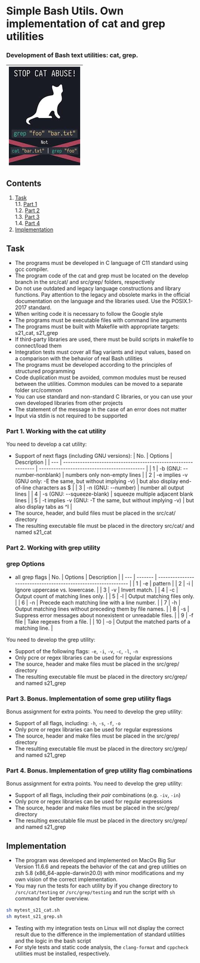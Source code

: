 # Simple Bash Utils. Own implementation of cat and grep utilities

### Development of Bash text utilities: cat, grep.

| ![1_1](images/cat.jpeg) |
| :---------------------: |


## Contents

1. [Task](#task) \
   1.1. [Part 1](#part-1-working-with-the-cat-utility)  
   1.2. [Part 2](#part-2-working-with-grep-utility)  
   1.3. [Part 3](#part-3-bonus-implementation-of-some-grep-utility-flags)  
   1.4. [Part 4](#part-4-bonus-implementation-of-grep-utility-flag-combinations)
2. [Implementation](#implementation) 

## Task

- The programs must be developed in C language of C11 standard using gcc compiler.
- The program code of the cat and grep must be located on the develop branch in the src/cat/ and src/grep/ folders, respectively  
- Do not use outdated and legacy language constructions and library functions. Pay attention to the legacy and obsolete marks in the official documentation on the language and the libraries used. Use the POSIX.1-2017 standard.
- When writing code it is necessary to follow the Google style
- The programs must be executable files with command line arguments
- The programs must be built with Makefile with appropriate targets: s21_cat, s21_grep
- If third-party libraries are used, there must be build scripts in makefile to connect/load them
- Integration tests must cover all flag variants and input values, based on a comparison with the behavior of real Bash utilities 
- The programs must be developed according to the principles of structured programming
- Code duplication must be avoided, common modules must be reused between the utilities. Common modules can be moved to a separate folder src/common
- You can use standard and non-standard C libraries, or you can use your own developed libraries from other projects
- The statement of the message in the case of an error does not matter
- Input via stdin is not required to be supported

### Part 1. Working with the cat utility

You need to develop a cat utility:
- Support of next flags (including GNU versions):
  | No. | Options                                                        | Description                                  |
  | --- | -------------------------------------------------------------- | -------------------------------------------- |
  | 1   | -b (GNU: --number-nonblank)                                    | numbers only non-empty lines                 |
  | 2   | -e implies -v (GNU only: -E the same, but without implying -v) | but also display end-of-line characters as $ |
  | 3   | -n (GNU: --number)                                             | number all output lines                      |
  | 4   | -s (GNU: --squeeze-blank)                                      | squeeze multiple adjacent blank lines        |
  | 5   | -t implies -v (GNU: -T the same, but without implying -v)      | but also display tabs as ^I                  |
- The source, header, and build files must be placed in the src/cat/ directory
- The resulting executable file must be placed in the directory src/cat/ and named s21_cat

### Part 2. Working with grep utility

### grep Options

  - all grep flags
    | No. | Options | Description                                                    |
    | --- | ------- | -------------------------------------------------------------- |
    | 1   | -e      | pattern                                                        |
    | 2   | -i      | Ignore uppercase vs. lowercase.                                |
    | 3   | -v      | Invert match.                                                  |
    | 4   | -c      | Output count of matching lines only.                           |
    | 5   | -l      | Output matching files only.                                    |
    | 6   | -n      | Precede each matching line with a line number.                 |
    | 7   | -h      | Output matching lines without preceding them by file names.    |
    | 8   | -s      | Suppress error messages about nonexistent or unreadable files. |
    | 9   | -f file | Take regexes from a file.                                      |
    | 10  | -o      | Output the matched parts of a matching line.                   |

You need to develop the grep utility:
- Support of the following flags: `-e`, `-i`, `-v`, `-c`, `-l`, `-n`
- Only pcre or regex libraries can be used for regular expressions
- The source, header and make files must be placed in the src/grep/ directory
- The resulting executable file must be placed in the directory src/grep/ and named s21_grep

### Part 3. Bonus. Implementation of some grep utility flags

Bonus assignment for extra points. You need to develop the grep utility:
- Support of all flags, including: `-h`, `-s`, `-f`, `-o`
- Only pcre or regex libraries can be used for regular expressions
- The source, header and make files must be placed in the src/grep/ directory
- The resulting executable file must be placed in the directory src/grep/ and named s21_grep

### Part 4. Bonus. Implementation of grep utility flag combinations

Bonus assignment for extra points. You need to develop the grep utility:
- Support of all flags, including their _pair_ combinations (e.g. `-iv`, `-in`)
- Only pcre or regex libraries can be used for regular expressions
- The source, header and make files must be placed in the src/grep/ directory
- The resulting executable file must be placed in the directory src/grep/ and named s21_grep

## Implementation

  - The program was developed and implemented on MacOs Big Sur Version 11.6.6 and repeats the behavior of the cat and grep utilities on zsh 5.8 (x86_64-apple-darwin20.0) with minor modifications and my own vision of the correct implementation.
  - You may run the tests for each utility by if you change directory to `/src/cat/testing` or `/src/grep/testing` and run the script with `sh` command for better overview.
  ```zsh
  sh mytest_s21_cat.sh
  sh mytest_s21_grep.sh
  ```
  - Testing with my integration tests on Linux will not display the correct result due to the difference in the implementation of standard utilities and the logic in the bash script
  - For style tests and static code analysis, the `clang-format` and `cppcheck` utilities must be installed, respectively.